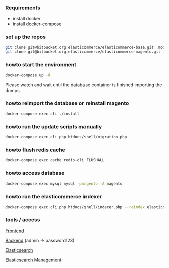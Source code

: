 ### Requirements 
 - install docker
 - install docker-compose

### set up the repos
```bash
git clone git@bitbucket.org:elasticommerce/elasticommerce-base.git .modman/elasticommerce-base
git clone git@bitbucket.org:elasticommerce/elasticommerce-magento.git .modman/elasticommerce-magento
```
### howto start the environment
```bash
docker-compose up -d
```
Please watch and wait until the database container is finished importing the dumps.

### howto reimport the database or reinstall magento
```bash
docker-compose exec cli ./install
```
### howto run the update scripts manually
```bash
docker-compose exec cli php htdocs/shell/migration.php
```
### howto flush redis cache
```bash
docker-compose exec cache redis-cli FLUSHALL
```
### howto access database
```bash
docker-compose exec mysql mysql -pmagento -A magento
```
### howto run the elasticommerce indexer
```bash
docker-compose exec cli php htdocs/shell/indexer.php --reindex elasticommerce
```
### tools / access
[Frontend](https://www.elasticommerce.dev/)


[Backend](https://www.elasticommerce.dev/index.php/admin/) (admin -> password123)


[Elasticsearch](http://localhost:9200//)


[Elasticsearch Management](http://localhost:9201/#/overview?host=http:%2F%2Felasticsearch:9200)
